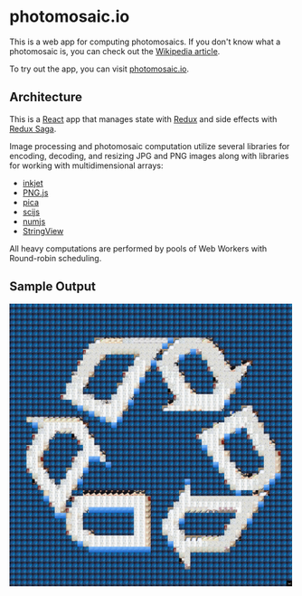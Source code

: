 # photomosaic.io

This is a web app for computing photomosaics. If you don't know what a
photomosaic is, you can check out the [Wikipedia
article](https://en.wikipedia.org/wiki/Photographic_mosaic).

To try out the app, you can visit [photomosaic.io](http://photomosaic.io).

## Architecture

This is a [React](https://facebook.github.io/react/) app that manages state with
[Redux](http://redux.js.org/) and side effects with [Redux
Saga](https://github.com/yelouafi/redux-saga).

Image processing and photomosaic computation utilize several libraries for
encoding, decoding, and resizing JPG and PNG images along with libraries for
working with multidimensional arrays:

- [inkjet](https://github.com/gchudnov/inkjet)
- [PNG.js](https://github.com/arian/pngjs)
- [pica](https://github.com/nodeca/pica)
- [scijs](https://github.com/scijs)
- [numjs](https://github.com/nicolaspanel/numjs)
- [StringView](https://developer.mozilla.org/en-US/Add-ons/Code_snippets/StringView)

All heavy computations are performed by pools of Web Workers with Round-robin
scheduling.

## Sample Output

<a href="https://raw.githubusercontent.com/jfairbank/photomosaic/master/sample_output/recycle.jpg">
  <img src="https://raw.githubusercontent.com/jfairbank/photomosaic/master/sample_output/recycle.jpg" width="500" alt="Recycle">
</a>
